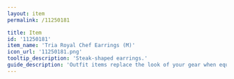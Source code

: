 ```yaml
---
layout: item
permalink: /11250181

title: Item
id: '11250181'
item_name: 'Tria Royal Chef Earrings (M)'
icon_url: '11250181.png'
tooltip_description: 'Steak-shaped earrings.'
guide_description: 'Outfit items replace the look of your gear when equipped.'
---
```

